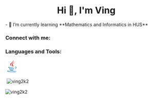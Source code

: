 <h1 align="center">Hi 👋, I'm Ving</h1>
- 🌱 I’m currently learning **Mathematics and Informatics in HUS**

<h3 align="left">Connect with me:</h3>
<p align="left">
</p>

<h3 align="left">Languages and Tools:</h3>
<p align="left"> <a href="https://www.java.com" target="_blank" rel="noreferrer"> <img src="https://raw.githubusercontent.com/devicons/devicon/master/icons/java/java-original.svg" alt="java" width="40" height="40"/> </a> </p>

<p>&nbsp;<img align="center" src="https://github-readme-stats.vercel.app/api?username=ving2k2&show_icons=true&locale=en" alt="ving2k2" /></p>

<p><img align="center" src="https://github-readme-streak-stats.herokuapp.com/?user=ving2k2&theme=dark" alt="ving2k2" /></p>
